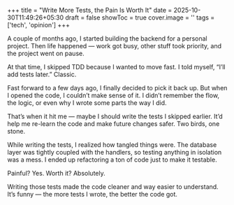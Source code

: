 +++
title = "Write More Tests, the Pain Is Worth It"
date = 2025-10-30T11:49:26+05:30
draft = false
showToc = true
cover.image = ''
tags = ['tech', 'opinion']
+++

A couple of months ago, I started building the backend for a personal project. Then life happened — work got busy, other stuff took priority, and the project went on pause.

At that time, I skipped TDD because I wanted to move fast. I told myself, “I’ll add tests later.” Classic.

Fast forward to a few days ago, I finally decided to pick it back up. But when I opened the code, I couldn’t make sense of it. I didn’t remember the flow, the logic, or even why I wrote some parts the way I did.

That’s when it hit me — maybe I should write the tests I skipped earlier. It’d help me re-learn the code and make future changes safer. Two birds, one stone.

While writing the tests, I realized how tangled things were. The database layer was tightly coupled with the handlers, so testing anything in isolation was a mess. I ended up refactoring a ton of code just to make it testable.

Painful? Yes. Worth it? Absolutely.

Writing those tests made the code cleaner and way easier to understand. It’s funny — the more tests I wrote, the better the code got.
